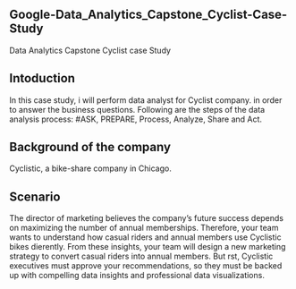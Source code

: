 ## Google-Data_Analytics_Capstone_Cyclist-Case-Study ##
Data Analytics Capstone Cyclist case Study

## Intoduction
In this case study, i will perform data analyst for Cyclist company. in order to answer the business questions.
Following are the steps of the data analysis process:
 #ASK, PREPARE, Process, Analyze, Share and Act.


 ## Background of the company
 Cyclistic, a bike-share company in Chicago.


 ## Scenario

 The director of marketing believes the company’s future success depends on maximizing the number of annual memberships. Therefore, your team wants to understand how casual riders and annual members use Cyclistic bikes di erently. From these insights, your team will design a new marketing strategy to convert casual riders into annual members. But  rst, Cyclistic executives must approve your recommendations, so they must be backed up with compelling data insights and professional data visualizations.
 
 
